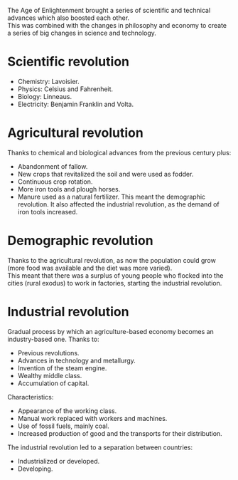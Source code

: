The Age of Enlightenment brought a series of scientific and technical advances which also boosted each other.  
This was combined with the changes in philosophy and economy to create a series of big changes in science and technology.

# Scientific revolution
- Chemistry: Lavoisier.
- Physics: Celsius and Fahrenheit.
- Biology: Linneaus.
- Electricity: Benjamin Franklin and Volta.

# Agricultural revolution
Thanks to chemical and biological advances from the previous century plus:
- Abandonment of fallow.
- New crops that revitalized the soil and were used as fodder.
- Continuous crop rotation.
- More iron tools and plough horses.
- Manure used as a natural fertilizer.
This meant the demographic revolution. It also affected the industrial revolution, as the demand of iron tools increased.

# Demographic revolution
Thanks to the agricultural revolution, as now the population could grow (more food was available and the diet was more varied).  
This meant that there was a surplus of young people who flocked into the cities (rural exodus) to work in factories, starting the industrial revolution.

# Industrial revolution
Gradual process by which an agriculture-based economy becomes an industry-based one.
Thanks to:
- Previous revolutions.
- Advances in technology and metallurgy.
- Invention of the steam engine.
- Wealthy middle class.
- Accumulation of capital.

Characteristics:
- Appearance of the working class.
- Manual work replaced with workers and machines.
- Use of fossil fuels, mainly coal.
- Increased production of good and the transports for their distribution.

The industrial revolution led to a separation between countries:
- Industrialized or developed.
- Developing.
